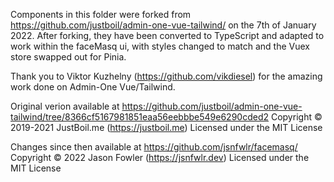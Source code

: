 Components in this folder were forked from https://github.com/justboil/admin-one-vue-tailwind/ on the 7th of January 2022.
After forking, they have been converted to TypeScript and adapted to work within the faceMasq ui, with styles changed to match and the Vuex store swapped out for Pinia.

Thank you to Viktor Kuzhelny (https://github.com/vikdiesel) for the amazing work done on Admin-One Vue/Tailwind.

Original verion available at https://github.com/justboil/admin-one-vue-tailwind/tree/8366cf5167981851eaa56eebbbe549e6290cded2
Copyright © 2019-2021 JustBoil.me (https://justboil.me)
Licensed under the MIT License

Changes since then available at https://github.com/jsnfwlr/facemasq/
Copyright © 2022 Jason Fowler (https://jsnfwlr.dev)
Licensed under the MIT License
